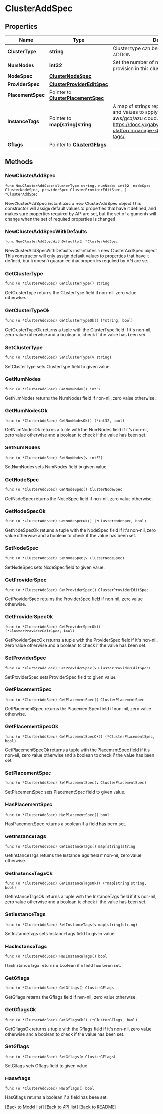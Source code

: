 # ClusterAddSpec

## Properties

Name | Type | Description | Notes
------------ | ------------- | ------------- | -------------
**ClusterType** | **string** | Cluster type can be one of READ_REPLICA, ADDON | 
**NumNodes** | **int32** | Set the number of nodes (tservers) to provision in this cluster | 
**NodeSpec** | [**ClusterNodeSpec**](ClusterNodeSpec.md) |  | 
**ProviderSpec** | [**ClusterProviderEditSpec**](ClusterProviderEditSpec.md) |  | 
**PlacementSpec** | Pointer to [**ClusterPlacementSpec**](ClusterPlacementSpec.md) |  | [optional] 
**InstanceTags** | Pointer to **map[string]string** | A map of strings representing a set of Tags and Values to apply on nodes in the aws/gcp/azu cloud. See https://docs.yugabyte.com/preview/yugabyte-platform/manage-deployments/instance-tags/. | [optional] 
**Gflags** | Pointer to [**ClusterGFlags**](ClusterGFlags.md) |  | [optional] 

## Methods

### NewClusterAddSpec

`func NewClusterAddSpec(clusterType string, numNodes int32, nodeSpec ClusterNodeSpec, providerSpec ClusterProviderEditSpec, ) *ClusterAddSpec`

NewClusterAddSpec instantiates a new ClusterAddSpec object
This constructor will assign default values to properties that have it defined,
and makes sure properties required by API are set, but the set of arguments
will change when the set of required properties is changed

### NewClusterAddSpecWithDefaults

`func NewClusterAddSpecWithDefaults() *ClusterAddSpec`

NewClusterAddSpecWithDefaults instantiates a new ClusterAddSpec object
This constructor will only assign default values to properties that have it defined,
but it doesn't guarantee that properties required by API are set

### GetClusterType

`func (o *ClusterAddSpec) GetClusterType() string`

GetClusterType returns the ClusterType field if non-nil, zero value otherwise.

### GetClusterTypeOk

`func (o *ClusterAddSpec) GetClusterTypeOk() (*string, bool)`

GetClusterTypeOk returns a tuple with the ClusterType field if it's non-nil, zero value otherwise
and a boolean to check if the value has been set.

### SetClusterType

`func (o *ClusterAddSpec) SetClusterType(v string)`

SetClusterType sets ClusterType field to given value.


### GetNumNodes

`func (o *ClusterAddSpec) GetNumNodes() int32`

GetNumNodes returns the NumNodes field if non-nil, zero value otherwise.

### GetNumNodesOk

`func (o *ClusterAddSpec) GetNumNodesOk() (*int32, bool)`

GetNumNodesOk returns a tuple with the NumNodes field if it's non-nil, zero value otherwise
and a boolean to check if the value has been set.

### SetNumNodes

`func (o *ClusterAddSpec) SetNumNodes(v int32)`

SetNumNodes sets NumNodes field to given value.


### GetNodeSpec

`func (o *ClusterAddSpec) GetNodeSpec() ClusterNodeSpec`

GetNodeSpec returns the NodeSpec field if non-nil, zero value otherwise.

### GetNodeSpecOk

`func (o *ClusterAddSpec) GetNodeSpecOk() (*ClusterNodeSpec, bool)`

GetNodeSpecOk returns a tuple with the NodeSpec field if it's non-nil, zero value otherwise
and a boolean to check if the value has been set.

### SetNodeSpec

`func (o *ClusterAddSpec) SetNodeSpec(v ClusterNodeSpec)`

SetNodeSpec sets NodeSpec field to given value.


### GetProviderSpec

`func (o *ClusterAddSpec) GetProviderSpec() ClusterProviderEditSpec`

GetProviderSpec returns the ProviderSpec field if non-nil, zero value otherwise.

### GetProviderSpecOk

`func (o *ClusterAddSpec) GetProviderSpecOk() (*ClusterProviderEditSpec, bool)`

GetProviderSpecOk returns a tuple with the ProviderSpec field if it's non-nil, zero value otherwise
and a boolean to check if the value has been set.

### SetProviderSpec

`func (o *ClusterAddSpec) SetProviderSpec(v ClusterProviderEditSpec)`

SetProviderSpec sets ProviderSpec field to given value.


### GetPlacementSpec

`func (o *ClusterAddSpec) GetPlacementSpec() ClusterPlacementSpec`

GetPlacementSpec returns the PlacementSpec field if non-nil, zero value otherwise.

### GetPlacementSpecOk

`func (o *ClusterAddSpec) GetPlacementSpecOk() (*ClusterPlacementSpec, bool)`

GetPlacementSpecOk returns a tuple with the PlacementSpec field if it's non-nil, zero value otherwise
and a boolean to check if the value has been set.

### SetPlacementSpec

`func (o *ClusterAddSpec) SetPlacementSpec(v ClusterPlacementSpec)`

SetPlacementSpec sets PlacementSpec field to given value.

### HasPlacementSpec

`func (o *ClusterAddSpec) HasPlacementSpec() bool`

HasPlacementSpec returns a boolean if a field has been set.

### GetInstanceTags

`func (o *ClusterAddSpec) GetInstanceTags() map[string]string`

GetInstanceTags returns the InstanceTags field if non-nil, zero value otherwise.

### GetInstanceTagsOk

`func (o *ClusterAddSpec) GetInstanceTagsOk() (*map[string]string, bool)`

GetInstanceTagsOk returns a tuple with the InstanceTags field if it's non-nil, zero value otherwise
and a boolean to check if the value has been set.

### SetInstanceTags

`func (o *ClusterAddSpec) SetInstanceTags(v map[string]string)`

SetInstanceTags sets InstanceTags field to given value.

### HasInstanceTags

`func (o *ClusterAddSpec) HasInstanceTags() bool`

HasInstanceTags returns a boolean if a field has been set.

### GetGflags

`func (o *ClusterAddSpec) GetGflags() ClusterGFlags`

GetGflags returns the Gflags field if non-nil, zero value otherwise.

### GetGflagsOk

`func (o *ClusterAddSpec) GetGflagsOk() (*ClusterGFlags, bool)`

GetGflagsOk returns a tuple with the Gflags field if it's non-nil, zero value otherwise
and a boolean to check if the value has been set.

### SetGflags

`func (o *ClusterAddSpec) SetGflags(v ClusterGFlags)`

SetGflags sets Gflags field to given value.

### HasGflags

`func (o *ClusterAddSpec) HasGflags() bool`

HasGflags returns a boolean if a field has been set.


[[Back to Model list]](../README.md#documentation-for-models) [[Back to API list]](../README.md#documentation-for-api-endpoints) [[Back to README]](../README.md)


